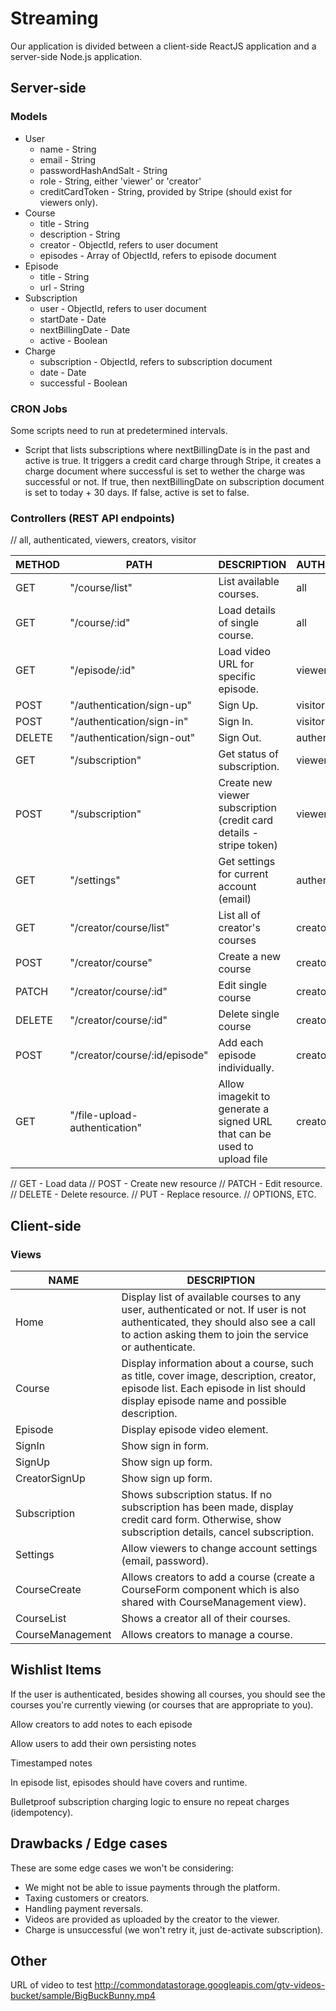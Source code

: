 # Streaming

Our application is divided between a client-side ReactJS application and a server-side Node.js application.

## Server-side

### Models

- User
  - name - String
  - email - String
  - passwordHashAndSalt - String
  - role - String, either 'viewer' or 'creator'
  - creditCardToken - String, provided by Stripe (should exist for viewers only).
- Course
  - title - String
  - description - String
  - creator - ObjectId, refers to user document
  - episodes - Array of ObjectId, refers to episode document
- Episode
  - title - String
  - url - String
- Subscription
  - user - ObjectId, refers to user document
  - startDate - Date
  - nextBillingDate - Date
  - active - Boolean
- Charge
  - subscription - ObjectId, refers to subscription document
  - date - Date
  - successful - Boolean

### CRON Jobs

Some scripts need to run at predetermined intervals.

- Script that lists subscriptions where nextBillingDate is in the past and active is true. It triggers a credit card charge through Stripe, it creates a charge document where successful is set to wether the charge was successful or not. If true, then nextBillingDate on subscription document is set to today + 30 days. If false, active is set to false.

### Controllers (REST API endpoints)

// all, authenticated, viewers, creators, visitor

| METHOD | PATH                          | DESCRIPTION                                                             | AUTHENTICATION |
| ------ | ----------------------------- | ----------------------------------------------------------------------- | -------------- |
| GET    | "/course/list"                | List available courses.                                                 | all            |
| GET    | "/course/:id"                 | Load details of single course.                                          | all            |
| GET    | "/episode/:id"                | Load video URL for specific episode.                                    | viewers        |
| POST   | "/authentication/sign-up"     | Sign Up.                                                                | visitor        |
| POST   | "/authentication/sign-in"     | Sign In.                                                                | visitor        |
| DELETE | "/authentication/sign-out"    | Sign Out.                                                               | authenticated  |
| GET    | "/subscription"               | Get status of subscription.                                             | viewers        |
| POST   | "/subscription"               | Create new viewer subscription (credit card details - stripe token)     | viewers        |
| GET    | "/settings"                   | Get settings for current account (email)                                | authenticated  |
| GET    | "/creator/course/list"        | List all of creator's courses                                           | creators       |
| POST   | "/creator/course"             | Create a new course                                                     | creators       |
| PATCH  | "/creator/course/:id"         | Edit single course                                                      | creators       |
| DELETE | "/creator/course/:id"         | Delete single course                                                    | creators       |
| POST   | "/creator/course/:id/episode" | Add each episode individually.                                          | creators       |
| GET    | "/file-upload-authentication" | Allow imagekit to generate a signed URL that can be used to upload file | creators       |

// GET - Load data
// POST - Create new resource
// PATCH - Edit resource.
// DELETE - Delete resource.
// PUT - Replace resource.
// OPTIONS, ETC.

## Client-side

### Views

| NAME             | DESCRIPTION                                                                                                                                                                               |
| ---------------- | ----------------------------------------------------------------------------------------------------------------------------------------------------------------------------------------- |
| Home             | Display list of available courses to any user, authenticated or not. If user is not authenticated, they should also see a call to action asking them to join the service or authenticate. |
| Course           | Display information about a course, such as title, cover image, description, creator, episode list. Each episode in list should display episode name and possible description.            |
| Episode          | Display episode video element.                                                                                                                                                            |
| SignIn           | Show sign in form.                                                                                                                                                                        |
| SignUp           | Show sign up form.                                                                                                                                                                        |
| CreatorSignUp    | Show sign up form.                                                                                                                                                                        |
| Subscription     | Shows subscription status. If no subscription has been made, display credit card form. Otherwise, show subscription details, cancel subscription.                                         |
| Settings         | Allow viewers to change account settings (email, password).                                                                                                                               |
| CourseCreate     | Allows creators to add a course (create a CourseForm component which is also shared with CourseManagement view).                                                                          |
| CourseList       | Shows a creator all of their courses.                                                                                                                                                     |
| CourseManagement | Allows creators to manage a course.                                                                                                                                                       |

## Wishlist Items

If the user is authenticated, besides showing all courses, you should see the courses you're currently viewing (or courses that are appropriate to you).

Allow creators to add notes to each episode

Allow users to add their own persisting notes

Timestamped notes

In episode list, episodes should have covers and runtime.

Bulletproof subscription charging logic to ensure no repeat charges (idempotency).

## Drawbacks / Edge cases

These are some edge cases we won't be considering:

- We might not be able to issue payments through the platform.
- Taxing customers or creators.
- Handling payment reversals.
- Videos are provided as uploaded by the creator to the viewer.
- Charge is unsuccessful (we won't retry it, just de-activate subscription).

## Other

URL of video to test
http://commondatastorage.googleapis.com/gtv-videos-bucket/sample/BigBuckBunny.mp4
